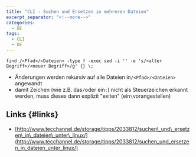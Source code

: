```yaml
---
title: "CLI - Suchen und Ersetzen in mehreren Dateien"
excerpt_separator: "<!--more-->"
categories:
  - DE
tags:
  - CLI
  - DE
---
```


```
find /<Pfad>/<Dateien> -type f -exec sed -i '' -e 's/<alter Begriff>/<neuer Begriff>/g' {} \;
```

* Änderungen werden rekursiv auf alle Dateien in`/<Pfad>/<Dateien>` angewandt
* damit Zeichen (wie z.B. das`/`oder ein`:`) nicht als Steuerzeichen erkannt werden, muss dieses dann explizit "exiten"  (ein`\`vorangestellen)

## Links {#links}

* [http://www.tecchannel.de/storage/tipps/2033812/suchen\_und\_ersetzen\_in\_dateien\_unter\_linux/](http://www.tecchannel.de/storage/tipps/2033812/suchen_und_ersetzen_in_dateien_unter_linux/)



